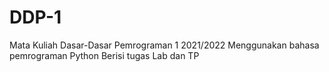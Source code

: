 # DDP-1
Mata Kuliah Dasar-Dasar Pemrograman 1 2021/2022 
Menggunakan bahasa pemrograman Python
Berisi tugas Lab dan TP
